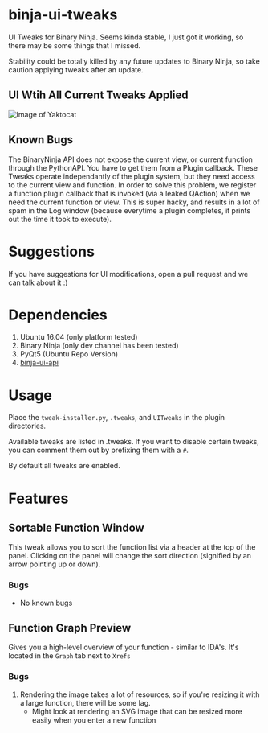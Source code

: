# binja-ui-tweaks
UI Tweaks for Binary Ninja. Seems kinda stable, I just got it working, so there may be some things that I missed. 

Stability could be totally killed by any future updates to Binary Ninja, so take caution applying tweaks after an update.

## UI Wtih All Current Tweaks Applied 

![Image of Yaktocat](http://i.imgur.com/pkSQry4.png)

## Known Bugs

The BinaryNinja API does not expose the current view, or current function through the PythonAPI. You have to get them from a Plugin callback. These Tweaks operate independantly of the plugin system, but they need access to the current view and function. In order to solve this problem, we register a function plugin callback that is invoked (via a leaked QAction) when we need the current function or view. This is super hacky, and results in a lot of spam in the Log window (because everytime a plugin completes, it prints out the time it took to execute). 

# Suggestions

If you have suggestions for UI modifications, open a pull request and we can talk about it :)

# Dependencies 

1. Ubuntu 16.04 (only platform tested)
2. Binary Ninja (only dev channel has been tested)
3. PyQt5 (Ubuntu Repo Version)
4. [binja-ui-api](http://www.github.com/nbsdx/binja-ui-api)

# Usage

Place the `tweak-installer.py`, `.tweaks`, and `UITweaks` in the plugin directories. 

Available tweaks are listed in .tweaks. If you want to disable certain tweaks, you can comment them out by prefixing them with a `#`. 

By default all tweaks are enabled.

# Features

## Sortable Function Window

This tweak allows you to sort the function list via a header at the top of the panel. Clicking on the panel will change the sort direction (signified by an arrow pointing up or down).

### Bugs

* No known bugs

## Function Graph Preview

Gives you a high-level overview of your function - similar to IDA's. It's located in the `Graph` tab next to `Xrefs`

### Bugs

1. Rendering the image takes a lot of resources, so if you're resizing it with a large function, there will be some lag. 
   * Might look at rendering an SVG image that can be resized more easily when you enter a new function

